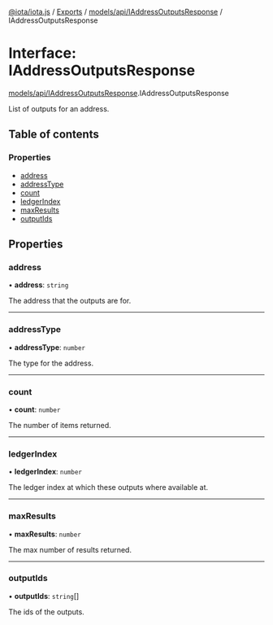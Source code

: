 [@iota/iota.js](../README.md) / [Exports](../modules.md) / [models/api/IAddressOutputsResponse](../modules/models_api_iaddressoutputsresponse.md) / IAddressOutputsResponse

# Interface: IAddressOutputsResponse

[models/api/IAddressOutputsResponse](../modules/models_api_iaddressoutputsresponse.md).IAddressOutputsResponse

List of outputs for an address.

## Table of contents

### Properties

- [address](models_api_iaddressoutputsresponse.iaddressoutputsresponse.md#address)
- [addressType](models_api_iaddressoutputsresponse.iaddressoutputsresponse.md#addresstype)
- [count](models_api_iaddressoutputsresponse.iaddressoutputsresponse.md#count)
- [ledgerIndex](models_api_iaddressoutputsresponse.iaddressoutputsresponse.md#ledgerindex)
- [maxResults](models_api_iaddressoutputsresponse.iaddressoutputsresponse.md#maxresults)
- [outputIds](models_api_iaddressoutputsresponse.iaddressoutputsresponse.md#outputids)

## Properties

### address

• **address**: `string`

The address that the outputs are for.

___

### addressType

• **addressType**: `number`

The type for the address.

___

### count

• **count**: `number`

The number of items returned.

___

### ledgerIndex

• **ledgerIndex**: `number`

The ledger index at which these outputs where available at.

___

### maxResults

• **maxResults**: `number`

The max number of results returned.

___

### outputIds

• **outputIds**: `string`[]

The ids of the outputs.
